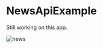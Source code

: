 # NewsApiExample

Still working on this app.

![news](https://user-images.githubusercontent.com/54797582/185620872-7c0f6d25-3b73-478f-bf9f-1c96a8225dc0.png)
